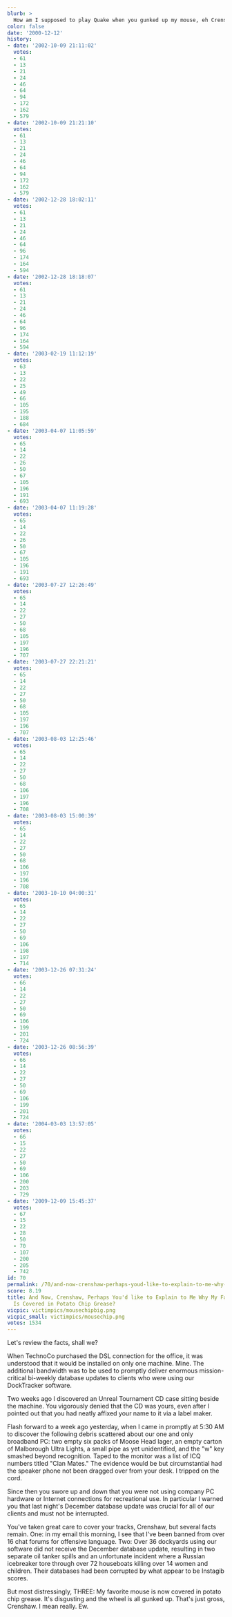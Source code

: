 ```yaml
---
blurb: >
  How am I supposed to play Quake when you gunked up my mouse, eh Crenshaw?
color: false
date: '2000-12-12'
history:
- date: '2002-10-09 21:11:02'
  votes:
  - 61
  - 13
  - 21
  - 24
  - 46
  - 64
  - 94
  - 172
  - 162
  - 579
- date: '2002-10-09 21:21:10'
  votes:
  - 61
  - 13
  - 21
  - 24
  - 46
  - 64
  - 94
  - 172
  - 162
  - 579
- date: '2002-12-28 18:02:11'
  votes:
  - 61
  - 13
  - 21
  - 24
  - 46
  - 64
  - 96
  - 174
  - 164
  - 594
- date: '2002-12-28 18:18:07'
  votes:
  - 61
  - 13
  - 21
  - 24
  - 46
  - 64
  - 96
  - 174
  - 164
  - 594
- date: '2003-02-19 11:12:19'
  votes:
  - 63
  - 13
  - 22
  - 25
  - 49
  - 66
  - 105
  - 195
  - 188
  - 684
- date: '2003-04-07 11:05:59'
  votes:
  - 65
  - 14
  - 22
  - 26
  - 50
  - 67
  - 105
  - 196
  - 191
  - 693
- date: '2003-04-07 11:19:28'
  votes:
  - 65
  - 14
  - 22
  - 26
  - 50
  - 67
  - 105
  - 196
  - 191
  - 693
- date: '2003-07-27 12:26:49'
  votes:
  - 65
  - 14
  - 22
  - 27
  - 50
  - 68
  - 105
  - 197
  - 196
  - 707
- date: '2003-07-27 22:21:21'
  votes:
  - 65
  - 14
  - 22
  - 27
  - 50
  - 68
  - 105
  - 197
  - 196
  - 707
- date: '2003-08-03 12:25:46'
  votes:
  - 65
  - 14
  - 22
  - 27
  - 50
  - 68
  - 106
  - 197
  - 196
  - 708
- date: '2003-08-03 15:00:39'
  votes:
  - 65
  - 14
  - 22
  - 27
  - 50
  - 68
  - 106
  - 197
  - 196
  - 708
- date: '2003-10-10 04:00:31'
  votes:
  - 65
  - 14
  - 22
  - 27
  - 50
  - 69
  - 106
  - 198
  - 197
  - 714
- date: '2003-12-26 07:31:24'
  votes:
  - 66
  - 14
  - 22
  - 27
  - 50
  - 69
  - 106
  - 199
  - 201
  - 724
- date: '2003-12-26 08:56:39'
  votes:
  - 66
  - 14
  - 22
  - 27
  - 50
  - 69
  - 106
  - 199
  - 201
  - 724
- date: '2004-03-03 13:57:05'
  votes:
  - 66
  - 15
  - 22
  - 27
  - 50
  - 69
  - 106
  - 200
  - 203
  - 729
- date: '2009-12-09 15:45:37'
  votes:
  - 67
  - 15
  - 22
  - 28
  - 50
  - 70
  - 107
  - 200
  - 205
  - 742
id: 70
permalink: /70/and-now-crenshaw-perhaps-youd-like-to-explain-to-me-why-my-favorite-mouse-is-covered-in-potato-chip-grease/
score: 8.19
title: And Now, Crenshaw, Perhaps You'd like to Explain to Me Why My Favorite Mouse
  Is Covered in Potato Chip Grease?
vicpic: victimpics/mousechipbig.png
vicpic_small: victimpics/mousechip.png
votes: 1534
---
```


Let's review the facts, shall we?

When TechnoCo purchased the DSL connection for the office, it was
understood that it would be installed on only one machine. Mine. The
additional bandwidth was to be used to promptly deliver enormous
mission-critical bi-weekly database updates to clients who were using
our DockTracker software.

Two weeks ago I discovered an Unreal Tournament CD case sitting beside
the machine. You vigorously denied that the CD was yours, even after I
pointed out that you had neatly affixed your name to it via a label
maker.

Flash forward to a week ago yesterday, when I came in promptly at 5:30
AM to discover the following debris scattered about our one and only
broadband PC: two empty six packs of Moose Head lager, an empty carton
of Malborough Ultra Lights, a small pipe as yet unidentified, and the
"w" key smashed beyond recognition. Taped to the monitor was a list of
ICQ numbers titled "Clan Mates." The evidence would be but
circumstantial had the speaker phone not been dragged over from your
desk. I tripped on the cord.

Since then you swore up and down that you were not using company PC
hardware or Internet connections for recreational use. In particular I
warned you that last night's December database update was crucial for
all of our clients and must not be interrupted.

You've taken great care to cover your tracks, Crenshaw, but several
facts remain. One: in my email this morning, I see that I've been banned
from over 16 chat forums for offensive language. Two: Over 36 dockyards
using our software did not receive the December database update,
resulting in two separate oil tanker spills and an unfortunate incident
where a Russian icebreaker tore through over 72 houseboats killing over
14 women and children. Their databases had been corrupted by what appear
to be Instagib scores.

But most distressingly, THREE: My favorite mouse is now covered in
potato chip grease. It's disgusting and the wheel is all gunked up.
That's just gross, Crenshaw. I mean really. Ew.